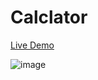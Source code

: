 # Calclator

[Live Demo]()

![image](https://github.com/m1lanaz/Calclator/assets/58622630/29cfcb31-9223-4b58-9ccb-e879616fc524)
